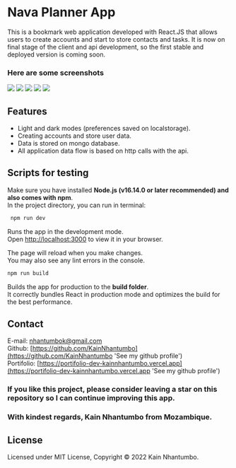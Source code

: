 # Nava Planner App
This is a bookmark web application developed with React.JS that allows users to create accounts and start to store contacts and tasks. It is now on final stage of the client and api development, so the first stable and deployed version is coming soon.

### Here are some screenshots
![](/src/assets/captures/capture00.jpeg)
![](/src/assets/captures/capture01.jpeg)
![](/src/assets/captures/capture02.jpeg)
![](/src/assets/captures/capture03.jpeg)
![](/src/assets/captures/capture04.jpeg)
## Features
- Light and dark modes (preferences saved on localstorage).
- Creating accounts and store user data.
- Data is stored on mongo database.
- All application data flow is based on http calls with the api.

## Scripts for testing
Make sure you have installed **Node.js (v16.14.0 or later recommended) and also comes with npm**.\
In the project directory, you can run in terminal:

```bash
 npm run dev
```
Runs the app in the development mode.\
Open [http://localhost:3000](http://localhost:3000) to view it in your browser.

The page will reload when you make changes.\
You may also see any lint errors in the console.

```bash
npm run build
```

Builds the app for production to the **build folder**.\
It correctly bundles React in production mode and optimizes the build for the best performance.

## Contact 
E-mail: [nhantumbok@gmail.com](nhantumbok@gmail.com 'Send an email')\
Github: [https://github.com/KainNhantumbo](https://github.com/KainNhantumbo 'See my github profile')  
Portifolio: [https://portifolio-dev-kainnhantumbo.vercel.app](https://portifolio-dev-kainnhantumbo.vercel.app 'See my github profile')

### If you like this project, please consider leaving a star on this repository so I can continue improving this app.  
### With kindest regards, Kain Nhantumbo from Mozambique.


## License
Licensed under MIT License, Copyright &copy; 2022 Kain Nhantumbo.